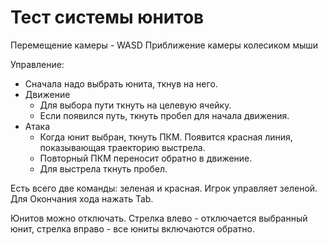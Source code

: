 # Тест системы юнитов

Перемещение камеры - WASD
Приближение камеры колесиком мыши

Управление:
- Сначала надо выбрать юнита, ткнув на него.
- Движение
   - Для выбора пути ткнуть на целевую ячейку.
   - Если появился путь, ткнуть пробел для начала движения.
- Атака
   - Когда юнит выбран, ткнуть ПКМ. Появится красная линия, показывающая траекторию выстрела.
   - Повторный ПКМ переносит обратно в движение.
   - Для выстрела ткнуть пробел.

Есть всего две команды: зеленая и красная. Игрок управляет зеленой. Для Окончания хода нажать Tab.

Юнитов можно отключать. Стрелка влево - отключается выбранный юнит, стрелка вправо - все юниты включаются обратно. 
